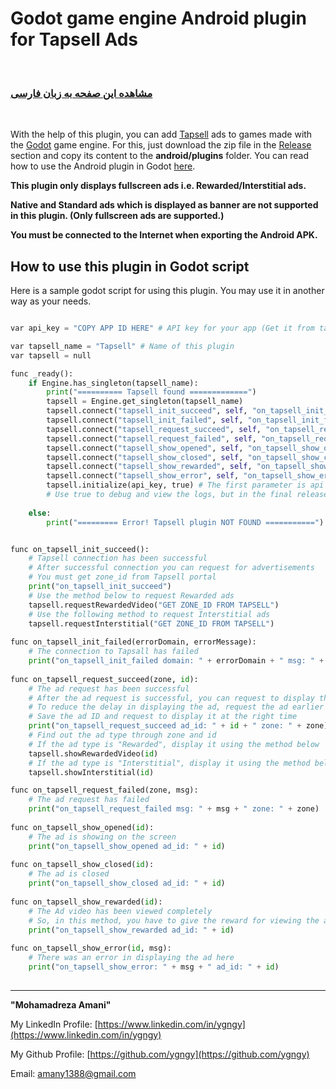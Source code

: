 # Godot game engine Android plugin for Tapsell Ads

<br>

### [مشاهده این صفحه به زبان فارسی](README.md)


<br>

With the help of this plugin, you can add [Tapsell](https://tapsell.ir) ads to games made with the [Godot](https://godotengine.org) game engine. For this, just download the zip file in the [Release](https://github.com/ygngy/godot-tapsell/releases) section and copy its content to the **android/plugins** folder. You can read how to use the Android plugin in Godot [here](https://docs.godotengine.org/en/stable/tutorials/plugins/android/android_plugin.html#loading-and-using-an-android-plugin).


**This plugin only displays fullscreen ads i.e. Rewarded/Interstitial ads.**


**Native and Standard ads which is displayed as banner are not supported in this plugin. (Only fullscreen ads are supported.)**
 

**You must be connected to the Internet when exporting the Android APK.**
<br>

## How to use this plugin in Godot script

Here is a sample godot script for using this plugin. You may use it in another way as your needs.

```python

var api_key = "COPY APP ID HERE" # API key for your app (Get it from tapsell.ir)

var tapsell_name = "Tapsell" # Name of this plugin 
var tapsell = null

func _ready():
	if Engine.has_singleton(tapsell_name):
		print("========== Tapsell found =============")
		tapsell = Engine.get_singleton(tapsell_name)
		tapsell.connect("tapsell_init_succeed", self, "on_tapsell_init_succeed") # ()
		tapsell.connect("tapsell_init_failed", self, "on_tapsell_init_failed")   # (errorDomain, errorMessage)
		tapsell.connect("tapsell_request_succeed", self, "on_tapsell_request_succeed") # (zone, advertise_id)
		tapsell.connect("tapsell_request_failed", self, "on_tapsell_request_failed") # (zone, errorMessage)
		tapsell.connect("tapsell_show_opened", self, "on_tapsell_show_opened") # (advertise_id)
		tapsell.connect("tapsell_show_closed", self, "on_tapsell_show_closed") # (advertise_id)
		tapsell.connect("tapsell_show_rewarded", self, "on_tapsell_show_rewarded") # (advertise_id)
		tapsell.connect("tapsell_show_error", self, "on_tapsell_show_error") # (advertise_id, errorMessage)
		tapsell.initialize(api_key, true) # The first parameter is api key and the second specifies whether or not to display the logs
		# Use true to debug and view the logs, but in the final release version use false
	
	else:
		print("========= Error! Tapsell plugin NOT FOUND ===========")


func on_tapsell_init_succeed():
	# Tapsell connection has been successful
	# After successful connection you can request for advertisements
	# You must get zone_id from Tapsell portal
	print("on_tapsell_init_succeed")
	# Use the method below to request Rewarded ads
	tapsell.requestRewardedVideo("GET ZONE_ID FROM TAPSELL")
	# Use the following method to request Interstitial ads
	tapsell.requestInterstitial("GET ZONE_ID FROM TAPSELL")
	
func on_tapsell_init_failed(errorDomain, errorMessage):
	# The connection to Tapsall has failed
	print("on_tapsell_init_failed domain: " + errorDomain + " msg: " + errorMessage)
	
func on_tapsell_request_succeed(zone, id):
	# The ad request has been successful
	# After the ad request is successful, you can request to display the ad
	# To reduce the delay in displaying the ad, request the ad earlier so that the ad can be downloaded
	# Save the ad ID and request to display it at the right time
	print("on_tapsell_request_succeed ad_id: " + id + " zone: " + zone)
	# Find out the ad type through zone and id 
	# If the ad type is "Rewarded", display it using the method below
	tapsell.showRewardedVideo(id)
	# If the ad type is "Interstitial", display it using the method below
	tapsell.showInterstitial(id)

func on_tapsell_request_failed(zone, msg):
	# The ad request has failed
	print("on_tapsell_request_failed msg: " + msg + " zone: " + zone)
	
func on_tapsell_show_opened(id):
	# The ad is showing on the screen
	print("on_tapsell_show_opened ad_id: " + id)	
	
func on_tapsell_show_closed(id):
	# The ad is closed
	print("on_tapsell_show_closed ad_id: " + id)	
	
func on_tapsell_show_rewarded(id):
	# The Ad video has been viewed completely
	# So, in this method, you have to give the reward for viewing the ad to the user
	print("on_tapsell_show_rewarded ad_id: " + id)	
	
func on_tapsell_show_error(id, msg):
	# There was an error in displaying the ad here
	print("on_tapsell_show_error: " + msg + " ad_id: " + id)	
	

```


---------------------------------------------------------------------------


**"Mohamadreza Amani"**  

My LinkedIn Profile: [https://www.linkedin.com/in/ygngy](https://www.linkedin.com/in/ygngy)

My Github Profile: [https://github.com/ygngy](https://github.com/ygngy)  

Email:  [amany1388@gmail.com](mailto:amany1388@gmail.com)
